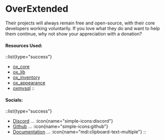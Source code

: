 # OverExtended

Their projects will always remain free and open-source, with their core developers working voluntarily. If you love what they do and want to help them continue, why not show your appreciation with a donation?

#### Resources Used:
::list{type="success"}
- [ox_core](https://github.com/overextended/ox_core)
- [ox_lib](https://github.com/overextended/ox_lib)
- [ox_inventory](https://github.com/overextended/ox_inventory)
- [ox_appearance](https://github.com/overextended/ox_appearance)
- [oxmysql](https://github.com/overextended/oxmysql)
::

#### Socials: 
::list{type="success"}
- [Discord](https://discord.overextended.dev/) ... :icon{name="simple-icons:discord"} 
- [Github](https://github.overextended.dev/) ... :icon{name="simple-icons:github"} 
- [Documentation](https://overextended.dev/) ... :icon{name="mdi:clipboard-text-multiple"}
::